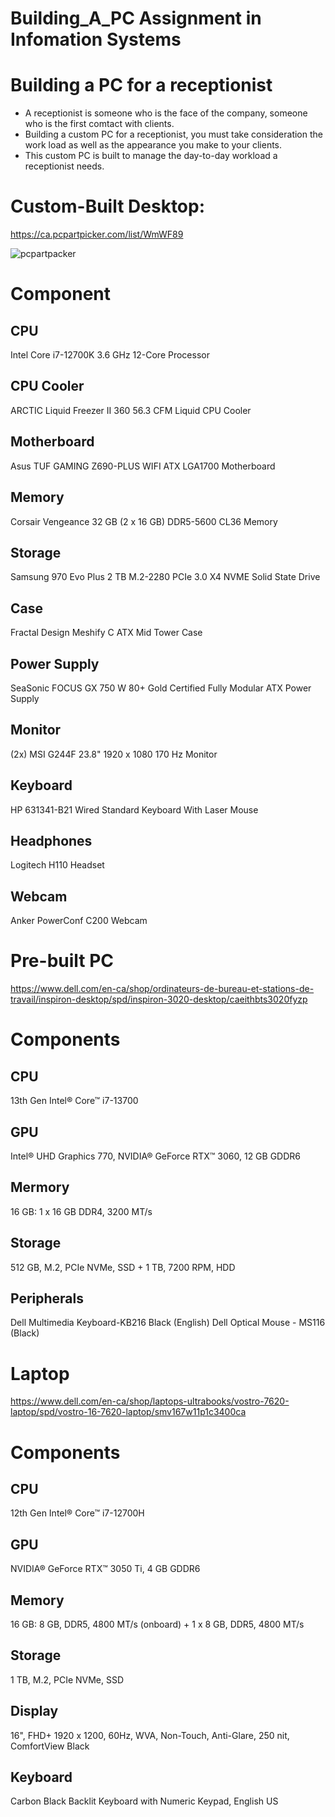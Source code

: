 # Building_A_PC Assignment in Infomation Systems

# Building a PC for a receptionist
- A receptionist is someone who is the face of the company, someone who is the first comtact with clients.
- Building a custom PC for a receptionist, you must take consideration the work load as well as the appearance you make to your clients.
- This custom PC is built to manage the day-to-day workload a receptionist needs.

# Custom-Built Desktop: 
https://ca.pcpartpicker.com/list/WmWF89

![pcpartpacker](https://github.com/APaciente/Building_A_PC/assets/143533425/1ad7c5d5-67a0-4290-b6a9-62127c46fe28)


# Component
## CPU		
Intel Core i7-12700K 3.6 GHz 12-Core Processor

## CPU Cooler		
ARCTIC Liquid Freezer II 360 56.3 CFM Liquid CPU Cooler

## Motherboard		
Asus TUF GAMING Z690-PLUS WIFI ATX LGA1700 Motherboard

## Memory		
Corsair Vengeance 32 GB (2 x 16 GB) DDR5-5600 CL36 Memory

## Storage		
Samsung 970 Evo Plus 2 TB M.2-2280 PCIe 3.0 X4 NVME Solid State Drive

## Case		
Fractal Design Meshify C ATX Mid Tower Case

## Power Supply		
SeaSonic FOCUS GX 750 W 80+ Gold Certified Fully Modular ATX Power Supply

## Monitor		
(2x) MSI G244F 23.8" 1920 x 1080 170 Hz Monitor	

## Keyboard		
HP 631341-B21 Wired Standard Keyboard With Laser Mouse

## Headphones		
Logitech H110  Headset	

## Webcam		
Anker PowerConf C200 Webcam

# Pre-built PC
https://www.dell.com/en-ca/shop/ordinateurs-de-bureau-et-stations-de-travail/inspiron-desktop/spd/inspiron-3020-desktop/caeithbts3020fyzp

# Components
##  CPU
13th Gen Intel® Core™ i7-13700

## GPU
Intel® UHD Graphics 770, NVIDIA® GeForce RTX™ 3060, 12 GB GDDR6

## Mermory
16 GB: 1 x 16 GB DDR4, 3200 MT/s

## Storage
512 GB, M.2, PCIe NVMe, SSD + 1 TB, 7200 RPM, HDD

## Peripherals
Dell Multimedia Keyboard-KB216 Black (English)
Dell Optical Mouse - MS116 (Black)

# Laptop
https://www.dell.com/en-ca/shop/laptops-ultrabooks/vostro-7620-laptop/spd/vostro-16-7620-laptop/smv167w11p1c3400ca

# Components
##  CPU
12th Gen Intel® Core™ i7-12700H

##  GPU
NVIDIA® GeForce RTX™ 3050 Ti, 4 GB GDDR6

## Memory
16 GB: 8 GB, DDR5, 4800 MT/s (onboard) + 1 x 8 GB, DDR5, 4800 MT/s

##  Storage
1 TB, M.2, PCIe NVMe, SSD
  
##  Display
16", FHD+ 1920 x 1200, 60Hz, WVA, Non-Touch, Anti-Glare, 250 nit, ComfortView Black

##  Keyboard
Carbon Black Backlit Keyboard with Numeric Keypad, English US
